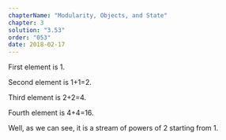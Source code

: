 ```yaml
---
chapterName: "Modularity, Objects, and State"
chapter: 3
solution: "3.53"
order: "053"
date: 2018-02-17 
---
```


First element is 1.

Second element is 1+1=2.

Third element is 2+2=4.

Fourth element is 4+4=16.

Well, as we can see, it is a stream of powers of 2 starting from 1.
